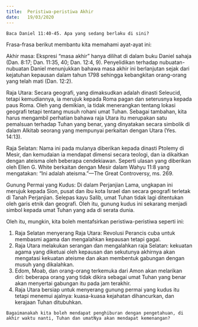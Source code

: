 ```yaml
---
title:  Peristiwa-peristiwa Akhir
date:   19/03/2020
---
```


`Baca Daniel 11:40-45. Apa yang sedang berlaku di sini?`

Frasa-frasa berikut membantu kita memahami ayat-ayat ini:

Akhir masa: Ekspresi “masa akhir” hanya dilihat di dalam buku Daniel sahaja (Dan. 8:17; Dan. 11:35, 40; Dan. 12:4, 9). Penyelidikan terhadap nubuatan-nubuatan Daniel menunjukkan bahawa masa akhir ini berlanjutan sejak dari kejatuhan kepausan dalam tahun 1798 sehingga kebangkitan orang-orang yang telah mati (Dan. 12:2).

Raja Utara: Secara geografi, yang dimaksudkan adalah dinasti Seleucid, tetapi kemudiannya, ia merujuk kepada Roma pagan dan seterusnya kepada paus Roma. Oleh yang demikian, ia tidak menerangkan tentang lokasi geografi tetapi tentang musuh rohani umat Tuhan. Sebagai tambahan, kita harus mengambil perhatian bahawa raja Utara itu merupakan satu pemalsuan terhadap Tuhan yang benar, yang dinyatakan secara simbolik di dalam Alkitab seorang yang mempunyai perkaitan dengan Utara (Yes. 14:13).

Raja Selatan: Nama ini pada mulanya diberikan kepada dinasti Ptolemy di Mesir, dan kemudaian ia mendapat dimensi secara teologi, dan ia dikaitkan dengan ateisma oleh beberapa cendekiawan. Seperti ulasan yang diberikan oleh Ellen G. White berkaitan dengan Mesir dalam Wahyu 11:8 yang mengatakan: “Ini adalah ateisma.”—The Great Controversy, ms. 269.

Gunung Permai yang Kudus: Di dalam Perjanjian Lama, ungkapan ini merujuk kepada Sion, pusat dan ibu kota Israel dan secara geografi terletak di Tanah Perjanjian. Selepas kayu Salib, umat Tuhan tidak lagi ditentukan oleh garis etnik dan geografi. Oleh itu, gunung kudus ini sekarang menjadi simbol kepada umat Tuhan yang ada di serata dunia.

Oleh itu, mungkin, kita boleh mentafsirkan peristiwa-peristiwa seperti ini:

1. Raja Selatan menyerang Raja Utara: Revolusi Perancis cuba untuk membasmi agama dan mengalahkan kepausan tetapi gagal.
2. Raja Utara melakukan serangan dan mengalahkan raja Selatan: kekuatan agama yang diketuai oleh kepausan dan sekutunya akhirnya akan mengatasi kekuatan ateisme dan akan membentuk gabungan dengan musuh yang dikalahkan.
3. Edom, Moab, dan orang-orang terkemuka dari Amon akan melarikan diri: beberapa orang yang tidak dikira sebagai umat Tuhan yang benar akan menyertai gabungan itu pada jam terakhir.
4. Raja Utara bersiap untuk menyerang gunung permai yang kudus itu tetapi menemui ajalnya: kuasa-kuasa kejahatan dihancurkan, dan kerajaan Tuhan ditubuhkan.

`Bagaimanakah kita boleh mendapat penghiburan dengan pengetahuan, di akhir waktu nanti, Tuhan dan umatNya akan mendapat kemenangan?`